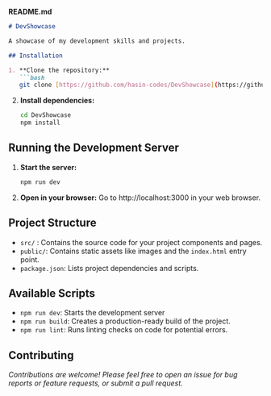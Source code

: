 **README.md**

```markdown
# DevShowcase 

A showcase of my development skills and projects.

## Installation

1. **Clone the repository:**
   ```bash
   git clone [https://github.com/hasin-codes/DevShowcase](https://github.com/hasin-codes/DevShowcase)
   ```

2. **Install dependencies:**
   ```bash
   cd DevShowcase 
   npm install 
   ```

## Running the Development Server

1. **Start the server:**
   ```bash
   npm run dev 
   ```

2. **Open in your browser:**
   Go to http://localhost:3000 in your web browser.

## Project Structure

* `src/` : Contains the source code for your project components and pages.
* `public/`: Contains static assets like images and the `index.html` entry point.
* `package.json`: Lists project dependencies and scripts.

## Available Scripts

* `npm run dev`: Starts the development server
* `npm run build`: Creates a production-ready build of the project.
* `npm run lint`: Runs linting checks on code for potential errors. 

## Contributing

*Contributions are welcome! Please feel free to open an issue for bug reports or feature requests, or submit a pull request.* 


